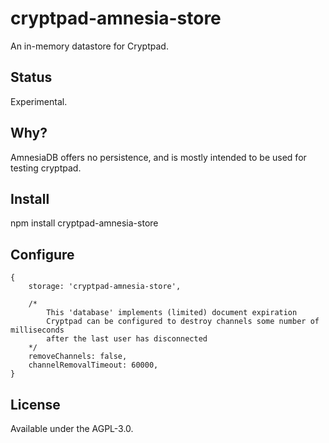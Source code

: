 # cryptpad-amnesia-store

An in-memory datastore for Cryptpad.

## Status

Experimental.

## Why?

AmnesiaDB offers no persistence, and is mostly intended to be used for testing cryptpad.

## Install

npm install cryptpad-amnesia-store

## Configure

```
{
    storage: 'cryptpad-amnesia-store',

    /*
        This 'database' implements (limited) document expiration
        Cryptpad can be configured to destroy channels some number of milliseconds
        after the last user has disconnected
    */
    removeChannels: false,
    channelRemovalTimeout: 60000,
}
```

## License

Available under the AGPL-3.0.
